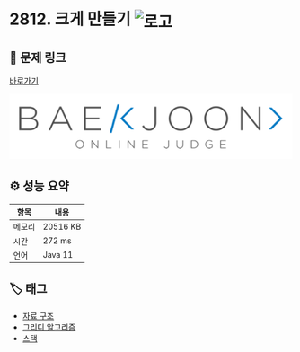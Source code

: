 # 2812. 크게 만들기 <img src="https://d2gd6pc034wcta.cloudfront.net/tier/13.svg" alt="로고" height="32" style="vertical-align: middle;" />

## 🔗 문제 링크

[바로가기](https://www.acmicpc.net/problem/2812)

![백준 로고](../../images/boj.png)

## ⚙️ 성능 요약

| 항목   | 내용     |
| ------ | -------- |
| 메모리 | 20516 KB |
| 시간   | 272 ms   |
| 언어   | Java 11  |

## 🏷️ 태그

- [자료 구조](https://www.acmicpc.net/problemset?sort=ac_desc&algo=175)
- [그리디 알고리즘](https://www.acmicpc.net/problemset?sort=ac_desc&algo=33)
- [스택](https://www.acmicpc.net/problemset?sort=ac_desc&algo=71)
